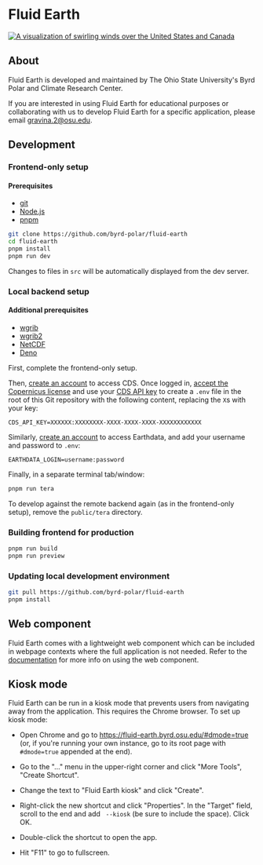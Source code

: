 # Fluid Earth

[![A visualization of swirling winds over the United States and Canada](https://fluid-earth.byrd.osu.edu/images/banner.png)](https://fluid-earth.byrd.osu.edu/#gdata=wind+speed+at+500+mb&pdata=wind+at+500+mb&smode=false)

## About

Fluid Earth is developed and maintained by The Ohio State University's Byrd
Polar and Climate Research Center.

If you are interested in using Fluid Earth for educational purposes or
collaborating with us to develop Fluid Earth for a specific application, please
email [gravina.2@osu.edu](mailto:gravina.2@osu.edu).

## Development

### Frontend-only setup

#### Prerequisites

- [git](https://git-scm.com/)
- [Node.js](https://nodejs.org)
- [pnpm](https://pnpm.io/installation#using-corepack)

```sh
git clone https://github.com/byrd-polar/fluid-earth
cd fluid-earth
pnpm install
pnpm run dev
```

Changes to files in `src` will be automatically displayed from the dev server.

### Local backend setup

#### Additional prerequisites

- [wgrib](https://www.cpc.ncep.noaa.gov/products/wesley/wgrib.html)
- [wgrib2](https://www.cpc.ncep.noaa.gov/products/wesley/wgrib2/)
- [NetCDF](https://www.unidata.ucar.edu/downloads/netcdf/)
- [Deno](https://deno.land/#installation)

First, complete the frontend-only setup.

Then, [create an account](https://cds.climate.copernicus.eu/user/register) to
access CDS. Once logged in, [accept the Copernicus
license](https://cds.climate.copernicus.eu/cdsapp/#!/terms/licence-to-use-copernicus-products)
and use your [CDS API key](https://cds.climate.copernicus.eu/api-how-to) to
create a `.env` file in the root of this Git repository with the following
content, replacing the `X`s with your key:

```env
CDS_API_KEY=XXXXXX:XXXXXXXX-XXXX-XXXX-XXXX-XXXXXXXXXXXX
```

Similarly, [create an account](https://urs.earthdata.nasa.gov/users/new) to
access Earthdata, and add your username and password to `.env`:

```env
EARTHDATA_LOGIN=username:password
```

Finally, in a separate terminal tab/window:

```sh
pnpm run tera
```

To develop against the remote backend again (as in the frontend-only setup),
remove  the `public/tera` directory.

### Building frontend for production

```sh
pnpm run build
pnpm run preview
```

### Updating local development environment

```sh
git pull https://github.com/byrd-polar/fluid-earth
pnpm install
```

## Web component

Fluid Earth comes with a lightweight web component which can be included in
webpage contexts where the full application is not needed. Refer to the
[documentation](webcomponent/README.md) for more info on using the
web component.


## Kiosk mode

Fluid Earth can be run in a kiosk mode that prevents users from navigating away from the application. This requires the Chrome browser. To set up kiosk mode:

- Open Chrome and go to https://fluid-earth.byrd.osu.edu/#dmode=true (or, if you're running your own instance, go to its root page with `#dmode=true` appended at the end).

- Go to the "..." menu in the upper-right corner and click "More Tools", "Create Shortcut".

- Change the text to "Fluid Earth kiosk" and click "Create".

- Right-click the new shortcut and click "Properties". In the "Target" field, scroll to the end and add ` --kiosk` (be sure to include the space). Click OK.

- Double-click the shortcut to open the app.

- Hit "F11" to go to fullscreen.